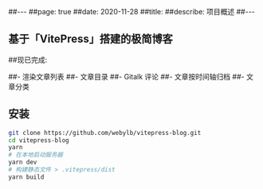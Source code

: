 ##---
##page: true
##date: 2020-11-28
##title:
##describe: 项目概述
##---

## 基于「VitePress」搭建的极简博客

##现已完成:

##- 渲染文章列表
##- 文章目录
##- Gitalk 评论
##- 文章按时间轴归档
##- 文章分类


## 安装

```bash
git clone https://github.com/webylb/vitepress-blog.git
cd vitepress-blog
yarn
# 在本地启动服务器
yarn dev
# 构建静态文件 > .vitepress/dist
yarn build
```

